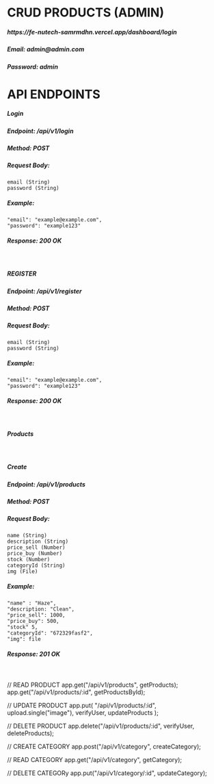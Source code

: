 <h1>CRUD PRODUCTS (ADMIN)</h1>
<h5>https://fe-nutech-samrmdhn.vercel.app/dashboard/login</h5>
<h5>Email: admin@admin.com</h5>
<h5>Password: admin</h5>

<h1>API ENDPOINTS</h1>

<h5>Login</h5>
<h5>Endpoint: /api/v1/login</h5>
<h5>Method: POST</h5>
<h5>Request Body: </h5>
    
    email (String)
    password (String)
    
<h5> Example: </h5> 

    "email": "example@example.com",
    "password": "example123"

<h5>Response: 200 OK</h5>

<br />

<h5>REGISTER</h5>
<h5>Endpoint: /api/v1/register</h5>
<h5>Method: POST </h5>
<h5>Request Body: </h5>

    email (String)
    password (String)
  
<h5> Example: </h5>

    "email": "example@example.com",
    "password": "example123"

<h5>Response: 200 OK</h5>

<br />

<h5>Products</h5>

<br />

<h5>Create</h5>
<h5>Endpoint: /api/v1/products</h5>
<h5>Method: POST</h5>
<h5>Request Body:</h5>

    name (String)
    description (String) 
    price_sell (Number)
    price_buy (Number)
    stock (Number)
    categoryId (String)
    img (File)
  
<h5>Example:</h5>

    "name" : "Haze",
    "description: "Clean",
    "price_sell": 1000,
    "price_buy": 500,
    "stock" 5,
    "categoryId": "672329fasf2",
    "img": file
   
<h5>Response: 201 OK</h5>


<br />


// READ PRODUCT
app.get("/api/v1/products", getProducts);
app.get("/api/v1/products/:id", getProductsById);

// UPDATE PRODUCT
app.put(
  "/api/v1/products/:id",
  upload.single("image"),
  verifyUser,
  updateProducts
);

// DELETE PRODUCT
app.delete("/api/v1/products/:id", verifyUser, deleteProducts);

// CREATE CATEGORY
app.post("/api/v1/category", createCategory);

// READ CATEGORY
app.get("/api/v1/category", getCategory);

// DELETE CATEGORy
app.put("/api/v1/category/:id", updateCategory);
